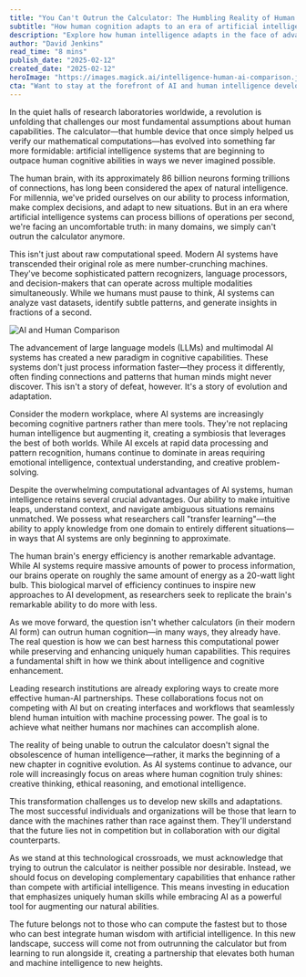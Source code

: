 ```yaml
---
title: "You Can't Outrun the Calculator: The Humbling Reality of Human Intelligence in the Age of AI"
subtitle: "How human cognition adapts to an era of artificial intelligence"
description: "Explore how human intelligence adapts in the face of advancing AI technologies, from calculators to cognitive collaborators."
author: "David Jenkins"
read_time: "8 mins"
publish_date: "2025-02-12"
created_date: "2025-02-12"
heroImage: "https://images.magick.ai/intelligence-human-ai-comparison.jpg"
cta: "Want to stay at the forefront of AI and human intelligence developments? Follow us on LinkedIn for daily insights into the evolving relationship between human cognition and artificial intelligence."
---
```


In the quiet halls of research laboratories worldwide, a revolution is unfolding that challenges our most fundamental assumptions about human capabilities. The calculator—that humble device that once simply helped us verify our mathematical computations—has evolved into something far more formidable: artificial intelligence systems that are beginning to outpace human cognitive abilities in ways we never imagined possible.

The human brain, with its approximately 86 billion neurons forming trillions of connections, has long been considered the apex of natural intelligence. For millennia, we've prided ourselves on our ability to process information, make complex decisions, and adapt to new situations. But in an era where artificial intelligence systems can process billions of operations per second, we're facing an uncomfortable truth: in many domains, we simply can't outrun the calculator anymore.

This isn't just about raw computational speed. Modern AI systems have transcended their original role as mere number-crunching machines. They've become sophisticated pattern recognizers, language processors, and decision-makers that can operate across multiple modalities simultaneously. While we humans must pause to think, AI systems can analyze vast datasets, identify subtle patterns, and generate insights in fractions of a second.

![AI and Human Comparison](https://i.magick.ai/PIXE/1738406181100_magick_img.webp)

The advancement of large language models (LLMs) and multimodal AI systems has created a new paradigm in cognitive capabilities. These systems don't just process information faster—they process it differently, often finding connections and patterns that human minds might never discover. This isn't a story of defeat, however. It's a story of evolution and adaptation.

Consider the modern workplace, where AI systems are increasingly becoming cognitive partners rather than mere tools. They're not replacing human intelligence but augmenting it, creating a symbiosis that leverages the best of both worlds. While AI excels at rapid data processing and pattern recognition, humans continue to dominate in areas requiring emotional intelligence, contextual understanding, and creative problem-solving.

Despite the overwhelming computational advantages of AI systems, human intelligence retains several crucial advantages. Our ability to make intuitive leaps, understand context, and navigate ambiguous situations remains unmatched. We possess what researchers call "transfer learning"—the ability to apply knowledge from one domain to entirely different situations—in ways that AI systems are only beginning to approximate.

The human brain's energy efficiency is another remarkable advantage. While AI systems require massive amounts of power to process information, our brains operate on roughly the same amount of energy as a 20-watt light bulb. This biological marvel of efficiency continues to inspire new approaches to AI development, as researchers seek to replicate the brain's remarkable ability to do more with less.

As we move forward, the question isn't whether calculators (in their modern AI form) can outrun human cognition—in many ways, they already have. The real question is how we can best harness this computational power while preserving and enhancing uniquely human capabilities. This requires a fundamental shift in how we think about intelligence and cognitive enhancement.

Leading research institutions are already exploring ways to create more effective human-AI partnerships. These collaborations focus not on competing with AI but on creating interfaces and workflows that seamlessly blend human intuition with machine processing power. The goal is to achieve what neither humans nor machines can accomplish alone.

The reality of being unable to outrun the calculator doesn't signal the obsolescence of human intelligence—rather, it marks the beginning of a new chapter in cognitive evolution. As AI systems continue to advance, our role will increasingly focus on areas where human cognition truly shines: creative thinking, ethical reasoning, and emotional intelligence.

This transformation challenges us to develop new skills and adaptations. The most successful individuals and organizations will be those that learn to dance with the machines rather than race against them. They'll understand that the future lies not in competition but in collaboration with our digital counterparts.

As we stand at this technological crossroads, we must acknowledge that trying to outrun the calculator is neither possible nor desirable. Instead, we should focus on developing complementary capabilities that enhance rather than compete with artificial intelligence. This means investing in education that emphasizes uniquely human skills while embracing AI as a powerful tool for augmenting our natural abilities.

The future belongs not to those who can compute the fastest but to those who can best integrate human wisdom with artificial intelligence. In this new landscape, success will come not from outrunning the calculator but from learning to run alongside it, creating a partnership that elevates both human and machine intelligence to new heights.